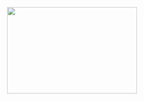 <center><img src="https://github.com/itsjh1242/Node.js/blob/main/img/node.js.png" width="300" height="200"/></center>
